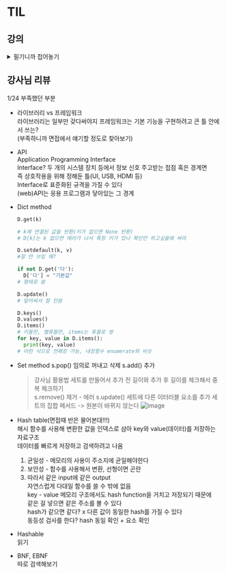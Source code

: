 # TIL

## 강의
<details>
<summary>필기니까 접어놓기</summary>

<!-- summary 아래 한칸 공백 두어야함 -->
### 관통 프로젝트 3가지   
  금융상품 비교 추천, 영화 추천, 도서 정보 검색  
  API 활용 배우는 단계로 보인다.  
  
- 서버와 클라이언트  
  서버 : 요청을 받으면 처리 or 값을 돌려줌 (웹페이지)  
  클라이언트 : 요청하는 역할 (브라우저가 대표적)  
  요청하는 방법? url의 주소 뒤에 /blog 따위로 붙는 게 요청하는 정보  

- requests  
  pip install 필요  
  ```python
  import requests
  
  url = 'https://fakestoreapi.com/carts' # 문자열로 주소 데이터
  data = requests.get(url).json()
  # requests.get(url) 그 주소에서 데이터 달라고 요청하는 함수
  # .json() 내부의 데이터를 JSON 형태로 변환해주는 함수
  print(data)  
  ```

- API?  
  클라이언트가 원하는 정보 혹은 기능을 하라고 서버에서 만들어 둔 프로그램  

- OPEN API  
  무료로 개방된 API로 사용법은 공식 문서에 명시.  
  API로 요청 많이 보내면 서버가 못 견딤  
  인증 혹은 회원가입으로 API KEY를 발급, 이로 사용자를 구분한다  
  일부는 사용량 제한. 사용량 초과되면 요금 청구됨  

- JSON  
  JavaScript Object Notation의 약자 (자바스크립트 객체 표기법)  
  경량의 텍스트 기반의 데이터 형식.  
  (단순히 데이터를 표현하는 방법임. 통신 방법 x 프로그램 문법 x)  
  특징으로는 {}의 키-값 쌍의 집합 (딕셔너리 구조의 문자열 데이터)  
  > 참고 : 파싱 Parsing  
  > 데이터를 의미 있는 구조로 분석하고 해석하는 과정
  
  파이썬에선 import json, json.loads(json_data)로 파싱하여 dict 형태로 바꿀 수 있다.  

### 데이터 사이언스  
  다양한 데이터로부터 새롭게 추출하기 위한 융합 분야  
 - 프로세스  
  1. 문제 정의 
  2. 데이터 수집  
  3. 데이터 전처리(정제) - 데이터 가공 단계 오류나 형식    
  4. 데이터 분석  
  5. 결과 해석 및 공유  
     
- Numpy: 수학 계산용  
  행렬 연산이 반복문에 비해 빠르고 다차원 편하다  
  Cpython에서만 사용가능하고 행렬 인덱싱 기능 제공  
  
- Pandas: 데이터 추출 분석  
  Numpy 한계(데이터 레이블이나 누락된 데이터 작업같은 유연성과 그룹화,피벗 등 구조화 부족)  
  프로그래밍 엑셀마냥 고성능 데이터 구조 생성 가능  
  Numpy 기반 Series(1차원 배열) DataFrame(2차원 배열) 이라는 효율적인 자료 구조 제공  
  
- Matplotlib: 그래프를 그려줌  
  데이터 시각화를 위해 널리 사용되는 라이브러리
  
</details>

## 강사님 리뷰  
1/24 부족했던 부분  
- 라이브러리 vs 프레임워크  
  라이브러리는 일부만 갖다써야지 프레임워크는 기본 기능을 구현하려고 큰 틀 안에서 쓰는?  
  (부족하니까 면접에서 얘기할 정도로 찾아보기)  

- API  
  Application Programming Interface  
  Interface? 두 개의 시스템 장치 등에서 정보 신호 주고받는 접점 혹은 경계면  
  즉 상호작용을 위해 정해둔 틀(UI, USB, HDMI 등)  
  Interface로 표준화된 규격을 가질 수 있다  
  (web)API는 응용 프로그램과 닿아있는 그 경계  

- Dict method  
  ```python
  D.get(k)
  
  # k에 연결된 값을 반환(키가 없으면 None 반환)
  # D[k]는 k 없으면 에러가 나서 특정 키가 있나 확인만 하고싶을때 써라
  
  D.setdefault(k, v)
  #잘 안 쓰임 왜?

  if not D.get('다'):
    D['다'] = "기본값"
  # 형태로 씀

  D.update()
  # 덮어써서 잘 안씀

  D.keys()
  D.values()
  D.items()
  # 키들만, 밸류들만, items는 튜플로 쌍
  for key, value in D.items():
    print(key, value)
  # 이런 식으로 언패킹 가능, 내장함수 enumerate와 비슷
  ```

- Set method
  s.pop() 임의로 꺼내고 삭제
  s.add() 추가
  > 강사님 활용법
  > 세트를 만들어서 추가 전 길이와 추가 후 길이를 체크해서 중복 체크하기  
  s.remove() 제거 - 에러
  s.update() 세트에 다른 이터러블 요소를 추가
  세트의 집합 메서드 -> 원본이 바뀌지 않는다
  ![image](https://github.com/user-attachments/assets/4a41f338-fbce-44d4-a11c-213fe1d3a276)

- Hash table(면접때 반은 물어본대!!!)  
  해시 함수를 사용해 변환한 값을 인덱스로 삼아 key와 value(데이터)를 저장하는 자료구조  
  데이터를 빠르게 저장하고 검색하려고 나옴  
  1. 균일성 - 메모리의 사용이 주소지에 균일해야한다  
  2. 보안성 - 함수를 사용해서 변환, 선형이면 곤란  
  3. 따라서 같은 input에 같은 output  
  자연스럽게 다대일 함수를 쓸 수 밖에 없음  
  key - value 메모리 구조에서도 hash function을 거치고 저장되기 때문에  
  같은 걸 넣으면 같은 주소를 볼 수 있다  
  hash가 같으면 같다? x 다른 값이 동일한 hash를 가질 수 있다   
  동등성 검사를 한다? hash 동일 확인 + 요소 확인  

- Hashable  
  읽기  

- BNF, EBNF  
  따로 검색해보기  








   









